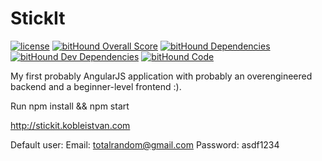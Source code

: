 # StickIt

[![license](https://img.shields.io/github/license/mashape/apistatus.svg?maxAge=2592000)]()
[![bitHound Overall Score](https://www.bithound.io/github/kobleistvan/StickIt/badges/score.svg)](https://www.bithound.io/github/kobleistvan/StickIt)
[![bitHound Dependencies](https://www.bithound.io/github/kobleistvan/StickIt/badges/dependencies.svg)](https://www.bithound.io/github/kobleistvan/StickIt/master/dependencies/npm)
[![bitHound Dev Dependencies](https://www.bithound.io/github/kobleistvan/StickIt/badges/devDependencies.svg)](https://www.bithound.io/github/kobleistvan/StickIt/master/dependencies/npm)
[![bitHound Code](https://www.bithound.io/github/kobleistvan/StickIt/badges/code.svg)](https://www.bithound.io/github/kobleistvan/StickIt)

My first probably AngularJS application with probably an overengineered backend and a beginner-level frontend :).

Run npm install && npm start

http://stickit.kobleistvan.com

Default user:
Email: totalrandom@gmail.com
Password: asdf1234

